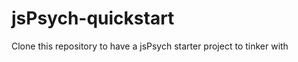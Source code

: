 jsPsych-quickstart
==================

Clone this repository to have a jsPsych starter project to tinker with
